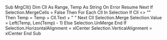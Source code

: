 Sub MrgCll()
Dim Cll As Range, Temp As String
On Error Resume Next
If Selection.MergeCells = False Then
For Each Cll In Selection
If Cll <> "" Then Temp = Temp + Cll.Text + " "
Next Cll
Selection.Merge
Selection.Value = Left(Temp, Len(Temp) - 1)
Else
Selection.UnMerge
End If
Selection.HorizontalAlignment = xlCenter
Selection.VerticalAlignment = xlCenter
End Sub
